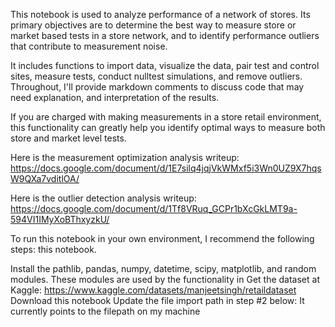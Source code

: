 This notebook is used to analyze performance of a network of stores. Its primary objectives are to determine the best way to measure store or market based tests in a store network, and to identify performance outliers that contribute to measurement noise.

It includes functions to import data, visualize the data, pair test and control sites, measure tests, conduct nulltest simulations, and remove outliers. Throughout, I'll provide markdown comments to discuss code that may need explanation, and interpretation of the results.

If you are charged with making measurements in a store retail environment, this functionality can greatly help you identify optimal ways to measure both store and market level tests.

Here is the measurement optimization analysis writeup: https://docs.google.com/document/d/1E7silq4jqjVkWMxf5i3Wn0UZ9X7hqsW9QXa7vditlOA/

Here is the outlier detection analysis writeup: https://docs.google.com/document/d/1Tf8VRuq_GCPr1bXcGkLMT9a-594VI1IMyXoBThxyzkU/

To run this notebook in your own environment, I recommend the following steps: this notebook.

Install the pathlib, pandas, numpy, datetime, scipy, matplotlib, and random modules. These modules are used by the functionality in
Get the dataset at Kaggle: https://www.kaggle.com/datasets/manjeetsingh/retaildataset
Download this notebook
Update the file import path in step #2 below: It currently points to the filepath on my machine
